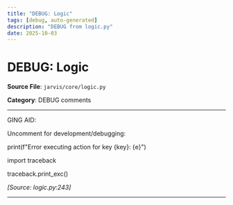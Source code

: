 ```yaml
---
title: "DEBUG: Logic"
tags: [debug, auto-generated]
description: "DEBUG from logic.py"
date: 2025-10-03
---
```


# DEBUG: Logic

**Source File**: `jarvis/core/logic.py`

**Category**: DEBUG comments

---

<a id="general-1"></a>

GING AID:

Uncomment for development/debugging:

print(f"Error executing action for key {key}: {e}")

import traceback

traceback.print_exc()

*[Source: logic.py:243]*

---
